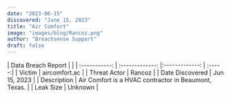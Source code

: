 ```yaml
---
date: "2023-06-15"
discovered: "June 15, 2023"
title: "Air Comfort"
image: "images/blog/Rancoz.png"
author: "Breachsense Support"
draft: false
---
```


| Data Breach Report           |              | 
| :-----------: | :-------------:     |:-------------:    | :-----:|
| Victim      | aircomfort.ac      | 
| Threat Actor      | Rancoz      | 
| Date Discovered      | Jun 15, 2023      | 
| Description      | Air Comfort is a HVAC contractor in Beaumont, Texas.      | 
| Leak Size      | Unknown      | 


